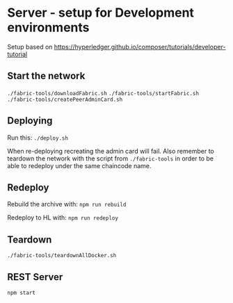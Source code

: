 # Server - setup for Development environments

Setup based on <https://hyperledger.github.io/composer/tutorials/developer-tutorial>

## Start the network

`./fabric-tools/downloadFabric.sh`
`./fabric-tools/startFabric.sh`
`./fabric-tools/createPeerAdminCard.sh`

## Deploying

Run this:
`./deploy.sh`

When re-deploying recreating the admin card will fail.
Also remember to teardown the network with the script from `./fabric-tools` in order to be able to redeploy under the same chaincode name.

## Redeploy

Rebuild the archive with:
`npm run rebuild`

Redeploy to HL with:
`npm run redeploy`

## Teardown

`./fabric-tools/teardownAllDocker.sh`

## REST Server

`npm start`
